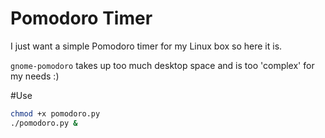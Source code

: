 # Pomodoro Timer

I just want a simple Pomodoro timer for my Linux box so here it is. 

`gnome-pomodoro` takes up too much desktop space and is too 'complex' for my needs :)

#Use

```bash
chmod +x pomodoro.py
./pomodoro.py &

```
